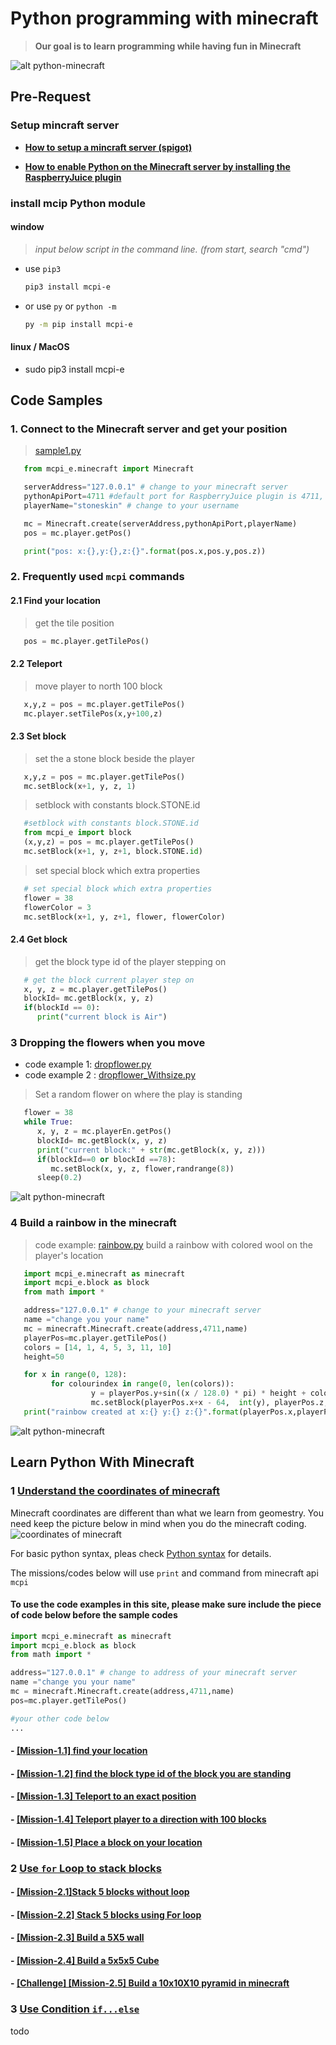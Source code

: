 # Python programming with minecraft

<!-- Introductions and Python Code examples for kids to learn python programming with minecraft.  The Python code will run  with a modified MCPI (Pi edition API Python Library) call `mcpi-e`, and a mincraft server call spigot with the  RaspberryJuice plugin installed. -->

> **Our goal is to learn programming while having fun in Minecraft**

![alt python-minecraft](./documents/ProgrammingWithMineCraftPython.png)

## Pre-Request

### Setup mincraft server

- **[How to setup a mincraft server (spigot)](./documents/1_SetUpMineCraftServer/1.1_HowToSetUpMineCraftServer.md)**
  
- **[How to enable Python on the Minecraft server by installing the RaspberryJuice plugin](./documents/1_SetUpMineCraftServer/1.2_HowToEnablePythonForMineCraftServer.md)**

### install mcip Python module

#### window

>*input below script in the command line. (from start, search "cmd")*

- use `pip3`
  
  ```bash
  pip3 install mcpi-e
  ```

- or use `py` or `python -m`
  
  ```bash
  py -m pip install mcpi-e
  ```

#### linux / MacOS

- sudo pip3 install mcpi-e

## Code Samples

### 1. Connect to the Minecraft server and get your position

   >[sample1.py](./0.1-Sample1.py)

```python
   from mcpi_e.minecraft import Minecraft

   serverAddress="127.0.0.1" # change to your minecraft server
   pythonApiPort=4711 #default port for RaspberryJuice plugin is 4711, it could be changed in plugins\RaspberryJuice\config.yml
   playerName="stoneskin" # change to your username

   mc = Minecraft.create(serverAddress,pythonApiPort,playerName)
   pos = mc.player.getPos()

   print("pos: x:{},y:{},z:{}".format(pos.x,pos.y,pos.z))
```

### 2. Frequently used `mcpi` commands

#### 2.1 Find your location

> get the tile position

```python
   pos = mc.player.getTilePos()

```

#### 2.2 Teleport

> move player to north 100 block

```python
   x,y,z = pos = mc.player.getTilePos()
   mc.player.setTilePos(x,y+100,z)
```

#### 2.3 Set block

>set the a stone block beside the player

```python
   x,y,z = pos = mc.player.getTilePos()
   mc.setBlock(x+1, y, z, 1)
```

>setblock with constants block.STONE.id

```python
   #setblock with constants block.STONE.id
   from mcpi_e import block
   (x,y,z) = pos = mc.player.getTilePos()
   mc.setBlock(x+1, y, z+1, block.STONE.id)
```

>set special block which extra properties

```python
   # set special block which extra properties
   flower = 38
   flowerColor = 3
   mc.setBlock(x+1, y, z+1, flower, flowerColor)
```

#### 2.4 Get block

>get the block type id of the player stepping on

```python
   # get the block current player step on
   x, y, z = mc.player.getTilePos()
   blockId= mc.getBlock(x, y, z)
   if(blockId == 0):
      print("current block is Air")
```

### 3 Dropping the flowers when you move

- code example 1: [dropflower.py](./samples/dropflower.py)
- code example 2 : [dropflower_Withsize.py](./samples/dropflower_withsize.py)

>Set a random flower on where the play is standing

```python
   flower = 38
   while True:
      x, y, z = mc.playerEn.getPos()
      blockId= mc.getBlock(x, y, z)
      print("current block:" + str(mc.getBlock(x, y, z)))
      if(blockId==0 or blockId ==78):
         mc.setBlock(x, y, z, flower,randrange(8))
      sleep(0.2)
```

![alt python-minecraft](./documents/dropflowers.png)

### 4 Build a rainbow in the minecraft

>code example: [rainbow.py](./samples/rainbow.py)
>build a rainbow with colored wool on the player's location

```python
   import mcpi_e.minecraft as minecraft
   import mcpi_e.block as block
   from math import *

   address="127.0.0.1" # change to your minecraft server
   name ="change you your name"
   mc = minecraft.Minecraft.create(address,4711,name)
   playerPos=mc.player.getTilePos()
   colors = [14, 1, 4, 5, 3, 11, 10]
   height=50

   for x in range(0, 128):
         for colourindex in range(0, len(colors)):
                  y = playerPos.y+sin((x / 128.0) * pi) * height + colourindex
                  mc.setBlock(playerPos.x+x - 64,  int(y), playerPos.z, block.WOOL.id, colors[len(colors) - 1 - colourindex])
   print("rainbow created at x:{} y:{} z:{}".format(playerPos.x,playerPos.y,playerPos.z))

```

![alt python-minecraft](./documents/rainbow.png)

## Learn Python With Minecraft

### 1 [Understand the coordinates of minecraft](./documents/2_LearnPythonWithMineCraft/LearnPythonWithMineCraft.md)

Minecraft coordinates are different than what we learn from geomestry. You need keep the picture below in mind when you do the minecraft coding.
![coordinates of minecraft](./documents/minecraft_Coordinates.png)

For basic python syntax, pleas check [Python syntax](https://www.w3schools.com/python/python_syntax.asp) for details.

The missions/codes below will use `print` and command from minecraft api `mcpi`

#### To use the code examples in this site, please make sure include the piece of code below before the sample codes

```python
import mcpi_e.minecraft as minecraft
import mcpi_e.block as block
from math import *

address="127.0.0.1" # change to address of your minecraft server
name ="change you your name"
mc = minecraft.Minecraft.create(address,4711,name)
pos=mc.player.getTilePos()

#your other code below
...

```

#### - [[Mission-1.1] find your location](./documents/2_LearnPythonWithMineCraft/2.1_Understand_the_coordinates_of_minecraft.md#--mission-11-find-your-location)

#### - [[Mission-1.2] find the block type id of the block you are standing](./documents/2_LearnPythonWithMineCraft/2.1_Understand_the_coordinates_of_minecraft.md#--mission-12-find-the-block-type-id-of-the-block-you-stand-on)

#### - [[Mission-1.3] Teleport to an exact position](./documents/2_LearnPythonWithMineCraft/2.1_Understand_the_coordinates_of_minecraft.md#--mission-13-teleport-you-to-a-exactly-position)

#### - [[Mission-1.4] Teleport player to a direction with 100 blocks](./documents/2_LearnPythonWithMineCraft/2.1_Understand_the_coordinates_of_minecraft.md#--mission-14-teleport-you-to-one-direction-with-100-blocks)

#### - [[Mission-1.5] Place a block on your location](./documents/2_LearnPythonWithMineCraft/2.1_Understand_the_coordinates_of_minecraft.md#--mission-15-place-a-block-on-your-location)

### 2 [Use `for` Loop to stack blocks](./documents/2_LearnPythonWithMineCraft/2.2_Use_for_loop_to_stack_blocks.md#2-use-for-loop-to-stack-blocks)

#### - [[Mission-2.1]Stack 5 blocks without loop](./documents/2_LearnPythonWithMineCraft/2.2_Use_for_loop_to_stack_blocks.md#--mission-21stack-5-blocks-without-loop)

#### - [[Mission-2.2] Stack 5 blocks using For loop](./documents/2_LearnPythonWithMineCraft/2.2_Use_for_loop_to_stack_blocks.md#--mission-22-stack-5-blocks-using-for-loop)


#### - [[Mission-2.3] Build a 5X5 wall](./documents/2_LearnPythonWithMineCraft/2.2_Use_for_loop_to_stack_blocks.md#--mission-23-build-a-5x5-wall)

#### - [[Mission-2.4] Build a 5x5x5 Cube](./documents/2_LearnPythonWithMineCraft/2.2_Use_for_loop_to_stack_blocks.md#--mission-24-build-a-5x5x5-cube)

#### - [[Challenge] [Mission-2.5] Build a 10x10X10 pyramid in minecraft](./documents/2_LearnPythonWithMineCraft/2.2_Use_for_loop_to_stack_blocks.md#--challenge-mission-25-build-a-10x10x10-pyramid-in-minecraft)

### 3 [Use Condition `if...else`](./documents/2_LearnPythonWithMineCraft/2.3_Use_condition_minecraft_to_find_block.md#3-use-condition-ifelse)

todo

